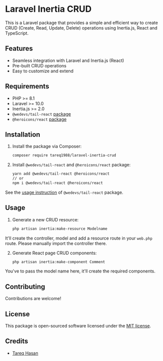 # Laravel Inertia CRUD

This is a Laravel package that provides a simple and efficient way to create CRUD (Create, Read, Update, Delete) operations using Inertia.js, React and TypeScript.

## Features

- Seamless integration with Laravel and Inertia.js (React)
- Pre-built CRUD operations
- Easy to customize and extend

## Requirements

- PHP >= 8.1
- Laravel >= 10.0
- Inertia.js >= 2.0
- `@wedevs/tail-react` [package](https://github.com/wedevsOfficial/tail-react)
- `@heroicons/react` [package](https://heroicons.com/)

## Installation

1. Install the package via Composer:

    ```bash
    composer require tareq1988/laravel-inertia-crud
    ```

2. Install `@wedevs/tail-react` and `@heroicons/react` package:

    ```bash
    yarn add @wedevs/tail-react @heroicons/react
    // or 
    npm i @wedevs/tail-react @heroicons/react
    ```

See the [usage instruction](https://github.com/wedevsOfficial/tail-react) of `@wedevs/tail-react` package.

## Usage

1. Generate a new CRUD resource:

    ```bash
    php artisan inertia:make-resource Modelname
    ```

It'll create the controller, model and add a resource route in your `web.php` route. Please manually import the controller there.

2. Generate React page CRUD components:

    ```bash
    php artisan inertia:make-component Comment
    ```

You've to pass the model name here, it'll create the required components.


## Contributing

Contributions are welcome! 

## License

This package is open-sourced software licensed under the [MIT license](LICENSE).

## Credits

- [Tareq Hasan](https://github.com/tareq1988)
